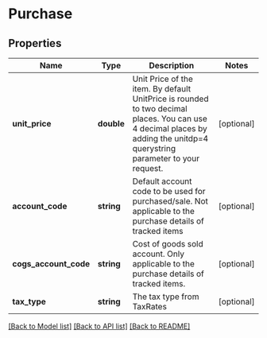 # Purchase

## Properties
Name | Type | Description | Notes
------------ | ------------- | ------------- | -------------
**unit_price** | **double** | Unit Price of the item. By default UnitPrice is rounded to two decimal places. You can use 4 decimal places by adding the unitdp&#x3D;4 querystring parameter to your request. | [optional] 
**account_code** | **string** | Default account code to be used for purchased/sale. Not applicable to the purchase details of tracked items | [optional] 
**cogs_account_code** | **string** | Cost of goods sold account. Only applicable to the purchase details of tracked items. | [optional] 
**tax_type** | **string** | The tax type from TaxRates | [optional] 

[[Back to Model list]](../README.md#documentation-for-models) [[Back to API list]](../README.md#documentation-for-api-endpoints) [[Back to README]](../README.md)


